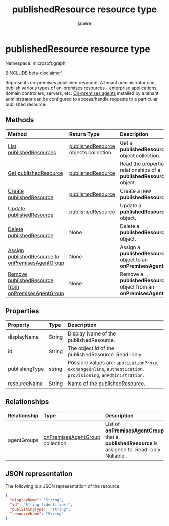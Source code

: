 ﻿---
title: "publishedResource resource type"
description: "publishedResource resource type."
localization_priority: Normal
author: "japere"
ms.prod: "microsoft-identity-platform"
doc_type: "resourcePageType"
---

# publishedResource resource type

Namespace: microsoft.graph

[!INCLUDE [beta-disclaimer](../../includes/beta-disclaimer.md)]

Represents on-premises published resource. A tenant administrator can publish various types of on-premises resources - enterprise applications, domain controllers, servers, etc. [On-premises agents](onpremisesagent.md) installed by a tenant administrator can be configured to access/handle requests to a particular published resource.

## Methods

| Method                                                                                               | Return Type                                                  | Description                                                              |
| :--------------------------------------------------------------------------------------------------- | :----------------------------------------------------------- | :----------------------------------------------------------------------- |
| [List publishedResources](../api/publishedresource-list.md)                                          | [publishedResource](publishedresource.md) objects collection | Get a **publishedResources** object collection.                          |
| [Get publishedResource](../api/publishedresource-get.md)                                             | [publishedResource](publishedresource.md)                    | Read the properties and relationships of a **publishedResource** object. |
| [Create publishedResource](../api/publishedresource-post.md)                                         | [publishedResource](publishedresource.md)                    | Create a new **publishedResource**.                                      |
| [Update publishedResource](../api/publishedresource-update.md)                                       | [publishedResource](publishedresource.md)                    | Update a **publishedResource** object.                                   |
| [Delete  publishedResource](../api/publishedresource-delete.md)                                      | None                                                         | Delete a **publishedResource** object.                                   |
| [Assign publishedResource to onPremisesAgentGroup](../api/publishedresource-post-agentgroups.md)     | None                                                         | Assign a **publishedResource** object to an **onPremisesAgentGroup**.    |
| [Remove publishedResource from onPremisesAgentGroup](../api/publishedresource-delete-agentgroups.md) | None                                                         | Remove a **publishedResource** object from an **onPremisesAgentGroup**.  |

## Properties

| Property       | Type   | Description                                                                                                      |
| :------------- | :----- | :--------------------------------------------------------------------------------------------------------------- |
| displayName    | String | Display Name of the publishedResource.                                                                           |
| id             | String | The object id of the publishedResource. Read-only.                                                               |
| publishingType | string | Possible values are: `applicationProxy`, `exchangeOnline`, `authentication`, `provisioning`, `adAdministration`. |
| resourceName   | String | Name of the publishedResource.                                                                                   |

## Relationships

| Relationship | Type                                                       | Description                                                                                         |
| :----------- | :--------------------------------------------------------- | :-------------------------------------------------------------------------------------------------- |
| agentGroups  | [onPremisesAgentGroup](onpremisesagentgroup.md) collection | List of **onPremisesAgentGroups** that a **publishedResource** is assigned to. Read-only. Nullable. |

## JSON representation

The following is a JSON representation of the resource.

<!-- {
  "blockType": "resource",
  "optionalProperties": [

  ],
  "@odata.type": "microsoft.graph.publishedResource",
  "baseType": "",
  "keyProperty": "id"
}-->

```json
{
  "displayName": "String",
  "id": "String (identifier)",
  "publishingType": "string",
  "resourceName": "String"
}
```

<!-- uuid: 16cd6b66-4b1a-43a1-adaf-3a886856ed98
2019-02-04 14:57:30 UTC -->

<!-- {
  "type": "#page.annotation",
  "description": "publishedResource resource",
  "keywords": "",
  "section": "documentation",
  "tocPath": ""
}-->
